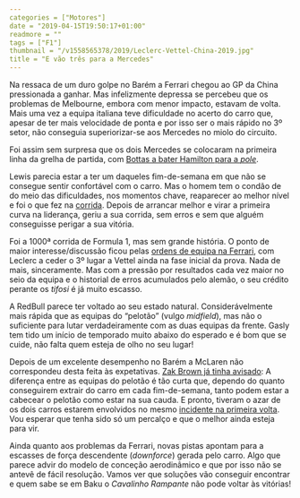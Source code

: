```yaml
---
categories = ["Motores"]
date = "2019-04-15T19:50:17+01:00"
readmore = ""
tags = ["F1"]
thumbnail = "/v1558565378/2019/Leclerc-Vettel-China-2019.jpg"
title = "E vão três para a Mercedes"
---
```

Na ressaca de um duro golpe no Barém a Ferrari chegou ao GP da China pressionada a ganhar. Mas infelizmente depressa se percebeu que os problemas de Melbourne, embora com menor impacto, estavam de volta. Mais uma vez a equipa italiana teve dificuldade no acerto do carro que, apesar de ter mais velocidade de ponta e por isso ser o mais rápido no 3º setor, não conseguia superiorizar-se aos Mercedes no miolo do circuito.

Foi assim sem surpresa que os dois Mercedes se colocaram na primeira linha da grelha de partida, com [Bottas a bater Hamilton para a _pole_](https://youtu.be/Ou3v8-ngN6Y).

Lewis parecia estar a ter um daqueles fim-de-semana em que não se consegue sentir confortável com o carro. Mas o homem tem o condão de do meio das dificuldades, nos momentos chave, reaparecer ao melhor nível e foi o que fez na [corrida](https://youtu.be/zKfmiAYiC-M). Depois de arrancar melhor e virar a primeira curva na liderança, geriu a sua corrida, sem erros e sem que alguém conseguisse perigar a sua vitória.

Foi a 1000ª corrida de Formula 1, mas sem grande história. O ponto de maior interesse/discussão ficou pelas [ordens de equipa na Ferrari](https://youtu.be/s7Z4rCt7dJM), com Leclerc a ceder o 3º lugar a Vettel ainda na fase inicial da prova. Nada de mais, sinceramente. Mas com a pressão por resultados cada vez maior no seio da equipa e o historial de erros acumulados pelo alemão, o seu crédito perante os _tifosi_ é já muito escasso.

A RedBull parece ter voltado ao seu estado natural. Considerávelmente mais rápida que as equipas do “pelotão” (vulgo _midfield_), mas não o suficiente para lutar verdadeiramente com as duas equipas da frente. Gasly tem tido um início de temporado muito abaixo do esperado e é bom que se cuide, não falta quem esteja de olho no seu lugar!

Depois de um excelente desempenho no Barém a McLaren não correspondeu desta feita às expetativas. [Zak Brown já tinha avisado](https://www.gpblog.com/en/news/34253/zak-brown-is-pleasantly-surprised-by-mclaren-s-performance.html): A diferença entre as equipas do pelotão é tão curta que, dependo do quanto conseguirem extrair do carro em cada fim-de-semana, tanto podem estar a cabecear o pelotão como estar na sua cauda. E pronto, tiveram o azar de os dois carros estarem envolvidos no mesmo [incidente na primeira volta](https://youtu.be/bkHUuWnnq9c). Vou esperar que tenha sido só um percalço e que o melhor ainda esteja para vir.

Ainda quanto aos problemas da Ferrari, novas pistas apontam para a escasses de força descendente (_downforce_) gerada pelo carro. Algo que parece advir do modelo de conceção aerodinâmico e que por isso não se antevê de fácil resolução. Vamos ver que soluções vão conseguir encontrar e quem sabe se em Baku o _Cavalinho Rampante_ não pode voltar às vitórias!